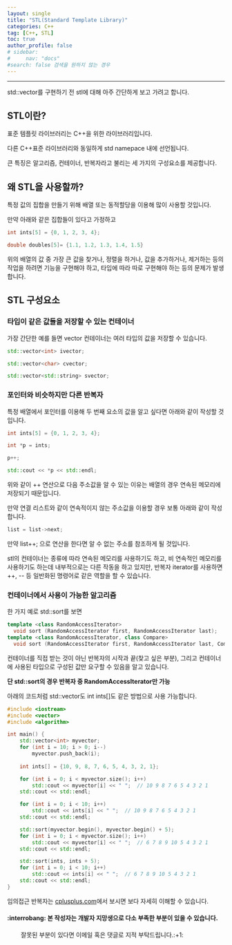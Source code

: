 ```yaml
---
layout: single
title: "STL(Standard Template Library)"
categories: C++
tag: [C++, STL]
toc: true
author_profile: false
# sidebar:
#     nav: "docs"
#search: false 검색을 원하지 않는 경우
---
```

---
std::vector를 구현하기 전 stl에 대해 아주 간단하게 보고 가려고 합니다.  
## STL이란?
표준 템플릿 라이브러리는 C++을 위한 라이브러리입니다.
  
다른 C++표준 라이브러리와 동일하게 std namepace 내에 선언됩니다.
  
큰 특징은 알고리즘, 컨테이너, 반복자라고 불리는 세 가지의 구성요소를 제공합니다.
  
## 왜 STL을 사용할까?
특정 값의 집합을 만들기 위해 배열 또는 동적할당을 이용해 많이 사용할 것입니다.
  
만약 아래와 같은 집합들이 있다고 가정하고  
```c++
int ints[5] = {0, 1, 2, 3, 4};

double doubles[5]= {1.1, 1.2, 1.3, 1.4, 1.5}
```
위의 배열의 값 중 가장 큰 값을 찾거나, 정렬을 하거나, 값을 추가하거나, 제거하는 등의 작업을 하려면 기능을 구현해야 하고, 타입에 따라 따로 구현해야 하는 등의 문제가 발생합니다.
  
## STL 구성요소
### 타입이 같은 값들을 저장할 수 있는 **컨테이너**
  
가장 간단한 예를 들면 vector 컨테이너는 여러 타입의 값을 저장할 수 있습니다.
```c++
std::vector<int> ivector;

std::vector<char> cvector;

std::vector<std::string> svector;
```
### 포인터와 비슷하지만 다른  **반복자**
특정 배열에서 포인터를 이용해 두 번째 요소의 값을 알고 싶다면 아래와 같이 작성할 것입니다. 
```c++
int ints[5] = {0, 1, 2, 3, 4};

int *p = ints;

p++;

std::cout << *p << std::endl;
```
위와 같이 ++ 연산으로 다음 주소값을 알 수 있는 이유는 배열의 경우 연속된 메모리에 저장되기 때문입니다.
  
만약 연결 리스트와 같이 연속적이지 않는 주소값을 이용할 경우 보통 아래와 같이 작성합니다.
```c++
list = list->next;
```
만약 list++; 으로 연산을 한다면 알 수 없는 주소를 참조하게 될 것입니다.
  
stl의 컨테이너는 종류에 따라 연속된 메모리를 사용하기도 하고, 비 연속적인 메모리를 사용하기도 하는데 내부적으로는 다른 작동을 하고 있지만, 반복자 iterator를 사용하면 ++, -- 등 일반화된 명령어로 같은 역할을 할 수 있습니다.
  
### 컨테이너에서 사용이 가능한 **알고리즘**
한 가지 예로 std::sort를 보면
```c++
template <class RandomAccessIterator>
  void sort (RandomAccessIterator first, RandomAccessIterator last);
template <class RandomAccessIterator, class Compare>
  void sort (RandomAccessIterator first, RandomAccessIterator last, Compare comp);
```
컨테이너를 직접 받는 것이 아닌 반복자의 시작과 끝(찾고 싶은 부분), 그리고 컨테이너에 사용된 타입으로 구성된 값만 요구할 수 있음을 알고 있습니다.
  
**단 std::sort의 경우 반복자 중 RandomAccessIterator만 가능**
  
아래의 코드처럼 std::vector도 int ints[]도 같은 방법으로 사용 가능합니다.
```c++
#include <iostream>
#include <vector>
#include <algorithm>

int main() {
    std::vector<int> myvector;
    for (int i = 10; i > 0; i--)
        myvector.push_back(i);
    
    int ints[] = {10, 9, 8, 7, 6, 5, 4, 3, 2, 1};

    for (int i = 0; i < myvector.size(); i++)
        std::cout << myvector[i] << " ";  // 10 9 8 7 6 5 4 3 2 1
    std::cout << std::endl;

    for (int i = 0; i < 10; i++)
        std::cout << ints[i] << " ";  // 10 9 8 7 6 5 4 3 2 1
    std::cout << std::endl;

    std::sort(myvector.begin(), myvector.begin() + 5);
    for (int i = 0; i < myvector.size(); i++)
        std::cout << myvector[i] << " ";  // 6 7 8 9 10 5 4 3 2 1
    std::cout << std::endl;

    std::sort(ints, ints + 5);
    for (int i = 0; i < 10; i++)
        std::cout << ints[i] << " ";  // 6 7 8 9 10 5 4 3 2 1
    std::cout << std::endl;
}
```
임의접근 반복자는 [cplusplus.com]에서 보시면 보다 자세히 이해할 수 있습니다.
  
[cplusplus.com]: https://www.cplusplus.com/reference/iterator/RandomAccessIterator/

<div class="notice--primary">
<h4>:interrobang: 본 작성자는 개발자 지망생으로 다소 부족한 부분이 있을 수 있습니다.</h4>
&nbsp;&nbsp;&nbsp;&nbsp;&nbsp;&nbsp;&nbsp;&nbsp;잘못된 부분이 있다면 이메일 혹은 댓글로 지적 부탁드립니다.:+1:
</div>